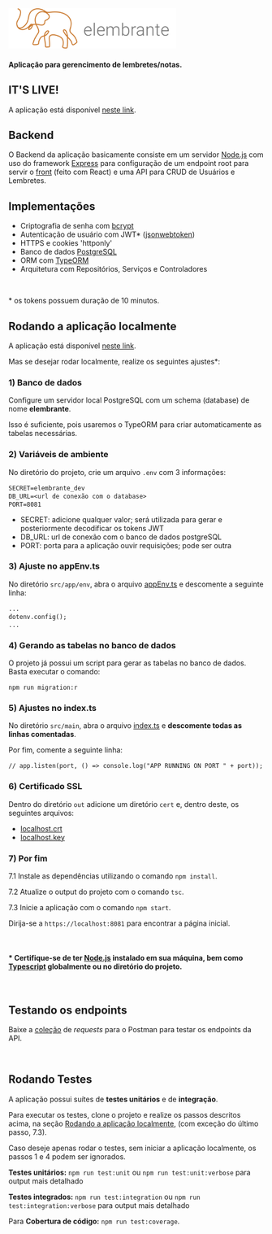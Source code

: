 <img src='./ElembranteLogo.png' width=330>

#### Aplicação para gerencimento de lembretes/notas.

## IT'S LIVE!

A aplicação está disponível [neste link](https://elembrante.vercel.app/).

## Backend

O Backend da aplicação basicamente consiste em um servidor [Node.js](https://nodejs.org/en) com uso do framework [Express](https://expressjs.com/pt-br/) para configuração de um endpoint root para servir o [front](https://github.com/jtspinelli/elembrante-react) (feito com React) e uma API para CRUD de Usuários e Lembretes.

## Implementações

- Criptografia de senha com [bcrypt](https://www.npmjs.com/package/bcrypt)
- Autenticação de usuário com JWT* ([jsonwebtoken](https://www.npmjs.com/package/jsonwebtoken))
- HTTPS e cookies 'httponly'
- Banco de dados [PostgreSQL](https://www.postgresql.org/)
- ORM com [TypeORM](https://typeorm.io/)
- Arquitetura com Repositórios, Serviços e Controladores

<br>

\* os tokens possuem duração de 10 minutos.

<span id="runlocal"> 

## Rodando a aplicação localmente
</span>

A aplicação está disponível [neste link](https://elembrante.vercel.app/).

Mas se desejar rodar localmente, realize os seguintes ajustes*:

### 1) Banco de dados

Configure um servidor local PostgreSQL com um schema (database) de nome **elembrante**.

Isso é suficiente, pois usaremos o TypeORM para criar automaticamente as tabelas necessárias.

### 2) Variáveis de ambiente

No diretório do projeto, crie um arquivo `.env` com 3 informações:

```
SECRET=elembrante_dev 
DB_URL=<url de conexão com o database>
PORT=8081
```

- SECRET: adicione qualquer valor; será utilizada para gerar e posteriormente decodificar os tokens JWT
- DB_URL: url de conexão com o banco de dados postgreSQL
- PORT: porta para a aplicação ouvir requisições; pode ser outra

### 3) Ajuste no appEnv.ts

No diretório `src/app/env`, abra o arquivo [appEnv.ts](https://github.com/jtspinelli/elembrante-backend/blob/master/src/app/env/appEnv.ts#L3C1-L3C1) e descomente a seguinte linha:

```JS
...
dotenv.config();
...
```

### 4) Gerando as tabelas no banco de dados

O projeto já possui um script para gerar as tabelas no banco de dados.
Basta executar o comando:

```
npm run migration:r
```


### 5) Ajustes no index.ts

No diretório `src/main`, abra o arquivo [index.ts](https://github.com/jtspinelli/elembrante-backend/blob/master/src/main/index.ts) e **descomente todas as linhas comentadas**.

Por fim, comente a seguinte linha:

```JS
// app.listen(port, () => console.log("APP RUNNING ON PORT " + port));
```

### 6) Certificado SSL

Dentro do diretório `out` adicione um diretório `cert` e, dentro deste, os seguintes arquivos:

- [localhost.crt](https://drive.google.com/file/d/1veFWsZAqIo8ImnMF0Uj_a1uQO7L3lqNO/view?usp=share_link)
- [localhost.key](https://drive.google.com/file/d/1dSiFidCFtZv171C3JIZVe0TAC20KnEaH/view?usp=share_link)


### 7) Por fim

7.1 Instale as dependências utilizando o comando `npm install`.

7.2 Atualize o output do projeto com o comando `tsc`.

7.3 Inicie a aplicação com o comando `npm start`.

Dirija-se a `https://localhost:8081` para encontrar a página inicial.

<br>

#### * Certifique-se de ter [Node.js](https://nodejs.org/en) instalado em sua máquina, bem como [Typescript](https://www.npmjs.com/package/typescript) globalmente ou no diretório do projeto.

<br>

## Testando os endpoints

Baixe a [coleção](https://drive.google.com/file/d/1AFydxLs-STYykDWChfveuvSfpsuS2rYF/view?usp=share_link) de _requests_ para o Postman para testar os endpoints da API.

<br>

## Rodando Testes

A aplicação possui suítes de **testes unitários** e de **integração**.

Para executar os testes, clone o projeto e realize os passos descritos acima, na seção [Rodando a aplicação localmente](#runlocal), (com exceção do último passo, 7.3).

Caso deseje apenas rodar o testes, sem iniciar a aplicação localmente, os passos 1 e 4 podem ser ignorados.

**Testes unitários:** `npm run test:unit` ou `npm run test:unit:verbose` para output mais detalhado

**Testes integrados:** `npm run test:integration` ou `npm run test:integration:verbose` para output mais detalhado

Para **Cobertura de código:** `npm run test:coverage`.